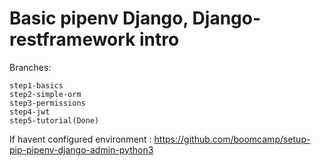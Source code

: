 # Basic pipenv Django, Django-restframework intro


Branches:

```
step1-basics
step2-simple-orm
step3-permissions
step4-jwt
step5-tutorial(Done)
```

If havent configured environment : https://github.com/boomcamp/setup-pip-pipenv-django-admin-python3


